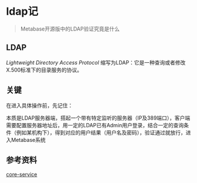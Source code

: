 # ldap记

> Metabase开源版中的LDAP验证究竟是什么

## LDAP

*Lightweight Directory Access Protocol* 缩写为LDAP：它是一种查询或者修改 X.500标准下的目录服务的协议。

## 关键

在进入具体操作前，先记住：

本质是LDAP服务器端，搭起一个带有特定监听的服务器（IP及389端口），客户端需要配置服务器地址后，用一定的LDAP已有Admin用户登录，结合一定的查询条件（例如某机构下），得到对应的用户结果（用户名及密码），验证通过就放行，进入Metabase系统

## 



## 参考资料

[core-service](https://ubuntu.com/server/docs/service-ldap)